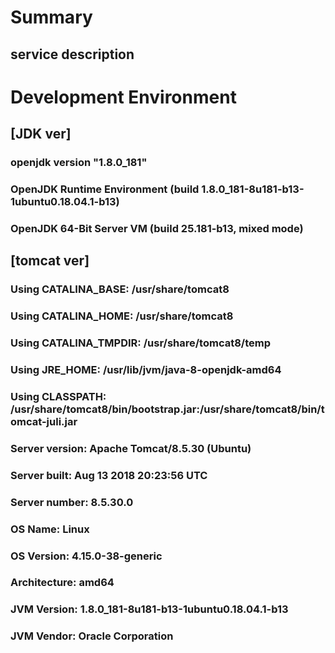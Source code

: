 # Summary
## service description
 
# Development Environment
## [JDK ver]  
### openjdk version "1.8.0_181"  
### OpenJDK Runtime Environment (build 1.8.0_181-8u181-b13-1ubuntu0.18.04.1-b13)  
### OpenJDK 64-Bit Server VM (build 25.181-b13, mixed mode)  
  
## [tomcat ver]  
### Using CATALINA_BASE:   /usr/share/tomcat8  
### Using CATALINA_HOME:   /usr/share/tomcat8  
### Using CATALINA_TMPDIR: /usr/share/tomcat8/temp  
### Using JRE_HOME:        /usr/lib/jvm/java-8-openjdk-amd64  
### Using CLASSPATH:       /usr/share/tomcat8/bin/bootstrap.jar:/usr/share/tomcat8/bin/tomcat-juli.jar  
### Server version: Apache Tomcat/8.5.30 (Ubuntu)  
### Server built:   Aug 13 2018 20:23:56 UTC  
### Server number:  8.5.30.0  
### OS Name:        Linux  
### OS Version:     4.15.0-38-generic  
### Architecture:   amd64  
### JVM Version:    1.8.0_181-8u181-b13-1ubuntu0.18.04.1-b13  
### JVM Vendor:     Oracle Corporation  
